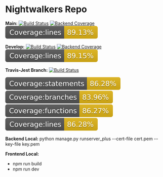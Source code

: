 # Nightwalkers Repo

**Main:** [![Build Status](https://app.travis-ci.com/gcivil-nyu-org/team2-wed-spring25.svg?token=qXXqQBVVz5xbzNpep8Jg&branch=main)](https://app.travis-ci.com/gcivil-nyu-org/team2-wed-spring25)
[![Backend Coverage](https://coveralls.io/repos/github/gcivil-nyu-org/team2-wed-spring25/badge.svg?branch=main)](https://coveralls.io/github/gcivil-nyu-org/team2-wed-spring25?branch=main)
![Frontend Coverage](https://raw.githubusercontent.com/damonc015/teambadges/main/badges/main/badge-lines.svg)

**Develop:** [![Build Status](https://app.travis-ci.com/gcivil-nyu-org/team2-wed-spring25.svg?token=qXXqQBVVz5xbzNpep8Jg&branch=develop)](https://app.travis-ci.com/gcivil-nyu-org/team2-wed-spring25)
[![Backend Coverage](https://coveralls.io/repos/github/gcivil-nyu-org/team2-wed-spring25/badge.svg?branch=develop)](https://coveralls.io/github/gcivil-nyu-org/team2-wed-spring25?branch=develop)
![Frontend Coverage](https://raw.githubusercontent.com/damonc015/teambadges/main/badges/develop/badge-lines.svg)

<!-- test branch -->
**Travis-Jest Branch:** [![Build Status](https://app.travis-ci.com/gcivil-nyu-org/team2-wed-spring25.svg?token=qXXqQBVVz5xbzNpep8Jg&branch=travis-jest)](https://app.travis-ci.com/gcivil-nyu-org/team2-wed-spring25)

![Statements](https://raw.githubusercontent.com/damonc015/teambadges/main/badges/travis-jest/badge-statements.svg)
![Branches](https://raw.githubusercontent.com/damonc015/teambadges/main/badges/travis-jest/badge-branches.svg)
![Functions](https://raw.githubusercontent.com/damonc015/teambadges/main/badges/travis-jest/badge-functions.svg)
![Lines](https://raw.githubusercontent.com/damonc015/teambadges/main/badges/travis-jest/badge-lines.svg)

**Backend Local:** python manage.py runserver_plus --cert-file cert.pem --key-file key.pem

**Frontend Local:**

- npm run build
- npm run dev


